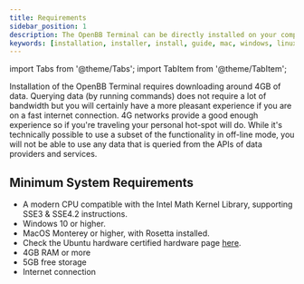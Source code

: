 ```yaml
---
title: Requirements
sidebar_position: 1
description: The OpenBB Terminal can be directly installed on your computer via our installation programs, these are the requirements.
keywords: [installation, installer, install, guide, mac, windows, linux, python, github, macos, how to, explanation, requirements, openbb terminal]
---
```

import Tabs from '@theme/Tabs';
import TabItem from '@theme/TabItem';

Installation of the OpenBB Terminal requires downloading around 4GB of data. Querying data (by running commands) does not require a lot of bandwidth but you will certainly have a more pleasant experience if you are on a fast internet connection. 4G networks provide a good enough experience so if you're traveling your personal hot-spot will do. While it's technically possible to use a subset of the functionality in off-line mode, you will not be able to use any data that is queried from the APIs of data providers and services.

## Minimum System Requirements

- A modern CPU compatible with the Intel Math Kernel Library, supporting SSE3 & SSE4.2 instructions.
- Windows 10 or higher.
- MacOS Monterey or higher, with Rosetta installed.
- Check the Ubuntu hardware certified hardware page [here](https://ubuntu.com/certified?q=&limit=20&category=Desktop&category=Laptop).
- 4GB RAM or more
- 5GB free storage
- Internet connection
